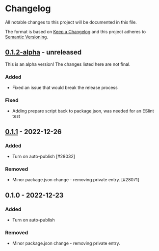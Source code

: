 # Changelog

All notable changes to this project will be documented in this file.

The format is based on [Keep a Changelog](https://keepachangelog.com/en/1.0.0/)
and this project adheres to [Semantic Versioning](https://semver.org/spec/v2.0.0.html).

## [0.1.2-alpha] - unreleased

This is an alpha version! The changes listed here are not final.

### Added
- Fixed an issue that would break the release process

### Fixed
- Adding prepare script back to package.json, was needed for an ESlint test

## [0.1.1] - 2022-12-26
### Added
- Turn on auto-publish [#28032]

### Removed
- Minor package.json change - removing private entry. [#28071]

## 0.1.0 - 2022-12-23
### Added
- Turn on auto-publish

### Removed
- Minor package.json change - removing private entry.

[0.1.2-alpha]: https://github.com/Automattic/jetpack-image-guide/compare/v0.1.1...v0.1.2-alpha
[0.1.1]: https://github.com/Automattic/jetpack-image-guide/compare/v0.1.0...v0.1.1
